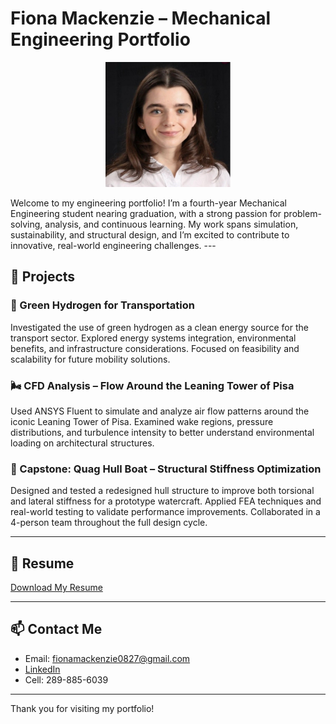 # Fiona Mackenzie – Mechanical Engineering Portfolio

<p align="center">
  <img src="fiona.jpg" alt="Fiona Mackenzie" width="200">
</p>
Welcome to my engineering portfolio! I’m a fourth-year Mechanical Engineering student nearing graduation, with a strong passion for problem-solving, analysis, and continuous learning. My work spans simulation, sustainability, and structural design, and I’m excited to contribute to innovative, real-world engineering challenges.
---

## 🔧 Projects

### 🌱 Green Hydrogen for Transportation
Investigated the use of green hydrogen as a clean energy source for the transport sector. Explored energy systems integration, environmental benefits, and infrastructure considerations. Focused on feasibility and scalability for future mobility solutions.

### 🌬️ CFD Analysis – Flow Around the Leaning Tower of Pisa  
Used ANSYS Fluent to simulate and analyze air flow patterns around the iconic Leaning Tower of Pisa. Examined wake regions, pressure distributions, and turbulence intensity to better understand environmental loading on architectural structures.

### 🚤 Capstone: Quag Hull Boat – Structural Stiffness Optimization  
Designed and tested a redesigned hull structure to improve both torsional and lateral stiffness for a prototype watercraft. Applied FEA techniques and real-world testing to validate performance improvements. Collaborated in a 4-person team throughout the full design cycle.

---

## 📄 Resume  
[Download My Resume](https://link-to-your-resume.pdf)

---

## 📫 Contact Me  
- Email: fionamackenzie0827@gmail.com  
- [LinkedIn](https://fiona-mackenzie-046216240/)
- Cell: 289-885-6039
---

Thank you for visiting my portfolio!
